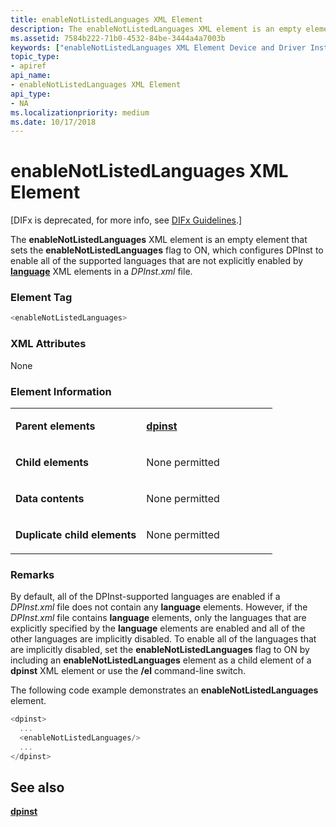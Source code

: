 ```yaml
---
title: enableNotListedLanguages XML Element
description: The enableNotListedLanguages XML element is an empty element that sets the enableNotListedLanguages flag to ON, which configures DPInst to enable all of the supported languages that are not explicitly enabled by language XML elements in a DPInst.xml file.
ms.assetid: 7584b222-71b0-4532-84be-3444a4a7003b
keywords: ["enableNotListedLanguages XML Element Device and Driver Installation"]
topic_type:
- apiref
api_name:
- enableNotListedLanguages XML Element
api_type:
- NA
ms.localizationpriority: medium
ms.date: 10/17/2018
---
```


# enableNotListedLanguages XML Element


\[DIFx is deprecated, for more info, see [DIFx Guidelines](https://docs.microsoft.com/windows-hardware/drivers/install/difx-guidelines).\]

The **enableNotListedLanguages** XML element is an empty element that sets the **enableNotListedLanguages** flag to ON, which configures DPInst to enable all of the supported languages that are not explicitly enabled by [**language**](language-xml-element.md) XML elements in a *DPInst.xml* file.

### Element Tag

```cpp
<enableNotListedLanguages>
```

### XML Attributes

None

### Element Information

<table>
<colgroup>
<col width="50%" />
<col width="50%" />
</colgroup>
<tbody>
<tr class="odd">
<td align="left"><p><strong>Parent elements</strong></p></td>
<td align="left"><p><a href="dpinst-xml-element.md" data-raw-source="[&lt;strong&gt;dpinst&lt;/strong&gt;](dpinst-xml-element.md)"><strong>dpinst</strong></a></p></td>
</tr>
<tr class="even">
<td align="left"><p><strong>Child elements</strong></p></td>
<td align="left"><p>None permitted</p></td>
</tr>
<tr class="odd">
<td align="left"><p><strong>Data contents</strong></p></td>
<td align="left"><p>None permitted</p></td>
</tr>
<tr class="even">
<td align="left"><p><strong>Duplicate child elements</strong></p></td>
<td align="left"><p>None permitted</p></td>
</tr>
</tbody>
</table>

 

### <a href="" id="comments"></a>Remarks

By default, all of the DPInst-supported languages are enabled if a *DPInst.xml* file does not contain any **language** elements. However, if the *DPInst.xml* file contains **language** elements, only the languages that are explicitly specified by the **language** elements are enabled and all of the other languages are implicitly disabled. To enable all of the languages that are implicitly disabled, set the **enableNotListedLanguages** flag to ON by including an **enableNotListedLanguages** element as a child element of a **dpinst** XML element or use the **/el** command-line switch.

The following code example demonstrates an **enableNotListedLanguages** element.

```cpp
<dpinst>
  ...
  <enableNotListedLanguages/>
  ...
</dpinst>
```

## See also


[**dpinst**](dpinst-xml-element.md)

 

 






